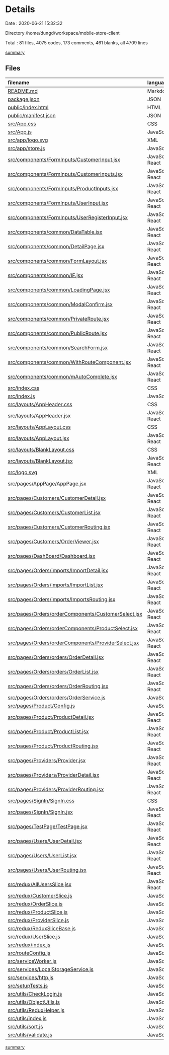 # Details

Date : 2020-06-21 15:32:32

Directory /home/dungd/workspace/mobile-store-client

Total : 81 files,  4075 codes, 173 comments, 461 blanks, all 4709 lines

[summary](results.md)

## Files
| filename | language | code | comment | blank | total |
| :--- | :--- | ---: | ---: | ---: | ---: |
| [README.md](/README.md) | Markdown | 37 | 0 | 32 | 69 |
| [package.json](/package.json) | JSON | 54 | 0 | 1 | 55 |
| [public/index.html](/public/index.html) | HTML | 20 | 23 | 1 | 44 |
| [public/manifest.json](/public/manifest.json) | JSON | 25 | 0 | 1 | 26 |
| [src/App.css](/src/App.css) | CSS | 35 | 0 | 7 | 42 |
| [src/App.js](/src/App.js) | JavaScript | 23 | 0 | 4 | 27 |
| [src/app/logo.svg](/src/app/logo.svg) | XML | 42 | 1 | 0 | 43 |
| [src/app/store.js](/src/app/store.js) | JavaScript | 23 | 0 | 4 | 27 |
| [src/components/FormInputs/CustomerInput.jsx](/src/components/FormInputs/CustomerInput.jsx) | JavaScript React | 79 | 0 | 5 | 84 |
| [src/components/FormInputs/CustomerInputs.jsx](/src/components/FormInputs/CustomerInputs.jsx) | JavaScript React | 85 | 0 | 3 | 88 |
| [src/components/FormInputs/ProductInputs.jsx](/src/components/FormInputs/ProductInputs.jsx) | JavaScript React | 137 | 1 | 4 | 142 |
| [src/components/FormInputs/UserInput.jsx](/src/components/FormInputs/UserInput.jsx) | JavaScript React | 61 | 0 | 5 | 66 |
| [src/components/FormInputs/UserRegisterInput.jsx](/src/components/FormInputs/UserRegisterInput.jsx) | JavaScript React | 72 | 0 | 7 | 79 |
| [src/components/common/DataTable.jsx](/src/components/common/DataTable.jsx) | JavaScript React | 165 | 0 | 7 | 172 |
| [src/components/common/DetailPage.jsx](/src/components/common/DetailPage.jsx) | JavaScript React | 75 | 1 | 9 | 85 |
| [src/components/common/FormLayout.jsx](/src/components/common/DetailPageLayout.jsx) | JavaScript React | 33 | 0 | 5 | 38 |
| [src/components/common/IF.jsx](/src/components/common/IF.jsx) | JavaScript React | 11 | 0 | 4 | 15 |
| [src/components/common/LoadingPage.jsx](/src/components/common/LoadingPage.jsx) | JavaScript React | 19 | 0 | 2 | 21 |
| [src/components/common/ModalConfirm.jsx](/src/components/common/ModalConfirm.jsx) | JavaScript React | 26 | 0 | 4 | 30 |
| [src/components/common/PrivateRoute.jsx](/src/components/common/PrivateRoute.jsx) | JavaScript React | 15 | 5 | 3 | 23 |
| [src/components/common/PublicRoute.jsx](/src/components/common/PublicRoute.jsx) | JavaScript React | 20 | 2 | 3 | 25 |
| [src/components/common/SearchForm.jsx](/src/components/common/SearchForm.jsx) | JavaScript React | 101 | 1 | 8 | 110 |
| [src/components/common/WithRouteComponent.jsx](/src/components/common/WithRouteComponent.jsx) | JavaScript React | 20 | 0 | 4 | 24 |
| [src/components/common/mAutoComplete.jsx](/src/components/common/mAutoComplete.jsx) | JavaScript React | 20 | 0 | 2 | 22 |
| [src/index.css](/src/index.css) | CSS | 12 | 0 | 2 | 14 |
| [src/index.js](/src/index.js) | JavaScript | 18 | 3 | 3 | 24 |
| [src/layouts/AppHeader.css](/src/layouts/AppHeader.css) | CSS | 12 | 0 | 3 | 15 |
| [src/layouts/AppHeader.jsx](/src/layouts/AppHeader.jsx) | JavaScript React | 43 | 0 | 5 | 48 |
| [src/layouts/AppLayout.css](/src/layouts/AppLayout.css) | CSS | 17 | 0 | 6 | 23 |
| [src/layouts/AppLayout.jsx](/src/layouts/AppLayout.jsx) | JavaScript React | 85 | 0 | 6 | 91 |
| [src/layouts/BlankLayout.css](/src/layouts/BlankLayout.css) | CSS | 12 | 0 | 3 | 15 |
| [src/layouts/BlankLayout.jsx](/src/layouts/BlankLayout.jsx) | JavaScript React | 15 | 0 | 3 | 18 |
| [src/logo.svg](/src/logo.svg) | XML | 1 | 0 | 1 | 2 |
| [src/pages/AppPage/AppPage.jsx](/src/pages/AppPage/AppPage.jsx) | JavaScript React | 52 | 0 | 6 | 58 |
| [src/pages/Customers/CustomerDetail.jsx](/src/pages/Customers/CustomerDetail.jsx) | JavaScript React | 93 | 4 | 12 | 109 |
| [src/pages/Customers/CustomerList.jsx](/src/pages/Customers/CustomerList.jsx) | JavaScript React | 62 | 1 | 7 | 70 |
| [src/pages/Customers/CustomerRouting.jsx](/src/pages/Customers/CustomerRouting.jsx) | JavaScript React | 40 | 0 | 4 | 44 |
| [src/pages/Customers/OrderViewer.jsx](/src/pages/Customers/OrderViewer.jsx) | JavaScript React | 10 | 0 | 2 | 12 |
| [src/pages/DashBoard/Dashboard.jsx](/src/pages/DashBoard/Dashboard.jsx) | JavaScript React | 8 | 0 | 3 | 11 |
| [src/pages/Orders/imports/ImportDetail.jsx](/src/pages/Orders/imports/ImportDetail.jsx) | JavaScript React | 266 | 10 | 16 | 292 |
| [src/pages/Orders/imports/ImportList.jsx](/src/pages/Orders/imports/ImportList.jsx) | JavaScript React | 73 | 0 | 7 | 80 |
| [src/pages/Orders/imports/ImportsRouting.jsx](/src/pages/Orders/imports/ImportsRouting.jsx) | JavaScript React | 39 | 1 | 7 | 47 |
| [src/pages/Orders/orderComponents/CustomerSelect.jsx](/src/pages/Orders/orderComponents/CustomerSelect.jsx) | JavaScript React | 66 | 4 | 6 | 76 |
| [src/pages/Orders/orderComponents/ProductSelect.jsx](/src/pages/Orders/orderComponents/ProductSelect.jsx) | JavaScript React | 103 | 2 | 9 | 114 |
| [src/pages/Orders/orderComponents/ProviderSelect.jsx](/src/pages/Orders/orderComponents/ProviderSelect.jsx) | JavaScript React | 66 | 4 | 6 | 76 |
| [src/pages/Orders/orders/OrderDetail.jsx](/src/pages/Orders/orders/OrderDetail.jsx) | JavaScript React | 262 | 8 | 17 | 287 |
| [src/pages/Orders/orders/OrderList.jsx](/src/pages/Orders/orders/OrderList.jsx) | JavaScript React | 72 | 0 | 6 | 78 |
| [src/pages/Orders/orders/OrderRouting.jsx](/src/pages/Orders/orders/OrderRouting.jsx) | JavaScript React | 39 | 0 | 7 | 46 |
| [src/pages/Orders/orders/OrderService.js](/src/pages/Orders/orders/OrderService.js) | JavaScript | 8 | 0 | 3 | 11 |
| [src/pages/Product/Config.js](/src/pages/Product/Config.js) | JavaScript | 7 | 0 | 1 | 8 |
| [src/pages/Product/ProductDetail.jsx](/src/pages/Product/ProductDetail.jsx) | JavaScript React | 83 | 4 | 10 | 97 |
| [src/pages/Product/ProductList.jsx](/src/pages/Product/ProductList.jsx) | JavaScript React | 70 | 2 | 6 | 78 |
| [src/pages/Product/ProductRouting.jsx](/src/pages/Product/ProductRouting.jsx) | JavaScript React | 41 | 0 | 3 | 44 |
| [src/pages/Providers/Provider.jsx](/src/pages/Providers/Provider.jsx) | JavaScript React | 59 | 1 | 5 | 65 |
| [src/pages/Providers/ProviderDetail.jsx](/src/pages/Providers/ProviderDetail.jsx) | JavaScript React | 125 | 4 | 8 | 137 |
| [src/pages/Providers/ProviderRouting.jsx](/src/pages/Providers/ProviderRouting.jsx) | JavaScript React | 42 | 0 | 7 | 49 |
| [src/pages/SignIn/SignIn.css](/src/pages/SignIn/SignIn.css) | CSS | 0 | 0 | 1 | 1 |
| [src/pages/SignIn/SignIn.jsx](/src/pages/SignIn/SignIn.jsx) | JavaScript React | 77 | 0 | 8 | 85 |
| [src/pages/TestPage/TestPage.jsx](/src/pages/TestPage/TestPage.jsx) | JavaScript React | 39 | 0 | 6 | 45 |
| [src/pages/Users/UserDetail.jsx](/src/pages/Users/UserDetail.jsx) | JavaScript React | 74 | 4 | 11 | 89 |
| [src/pages/Users/UserList.jsx](/src/pages/Users/UserList.jsx) | JavaScript React | 49 | 1 | 7 | 57 |
| [src/pages/Users/UserRouting.jsx](/src/pages/Users/UserRouting.jsx) | JavaScript React | 39 | 0 | 4 | 43 |
| [src/redux/AllUsersSlice.jsx](/src/redux/AllUsersSlice.jsx) | JavaScript React | 35 | 2 | 5 | 42 |
| [src/redux/CustomerSlice.js](/src/redux/CustomerSlice.js) | JavaScript | 35 | 3 | 5 | 43 |
| [src/redux/OrderSlice.js](/src/redux/OrderSlice.js) | JavaScript | 17 | 12 | 8 | 37 |
| [src/redux/ProductSlice.js](/src/redux/ProductSlice.js) | JavaScript | 35 | 3 | 5 | 43 |
| [src/redux/ProviderSlice.js](/src/redux/ProviderSlice.js) | JavaScript | 126 | 7 | 14 | 147 |
| [src/redux/ReduxSliceBase.js](/src/redux/ReduxSliceBase.js) | JavaScript | 121 | 1 | 12 | 134 |
| [src/redux/UserSlice.js](/src/redux/UserSlice.js) | JavaScript | 62 | 6 | 6 | 74 |
| [src/redux/index.js](/src/redux/index.js) | JavaScript | 3 | 0 | 0 | 3 |
| [src/routeConfig.js](/src/routeConfig.js) | JavaScript | 2 | 0 | 2 | 4 |
| [src/serviceWorker.js](/src/serviceWorker.js) | JavaScript | 94 | 31 | 13 | 138 |
| [src/services/LocalStorageService.js](/src/services/LocalStorageService.js) | JavaScript | 26 | 6 | 8 | 40 |
| [src/services/http.js](/src/services/http.js) | JavaScript | 21 | 8 | 6 | 35 |
| [src/setupTests.js](/src/setupTests.js) | JavaScript | 1 | 4 | 1 | 6 |
| [src/utils/CheckLogin.js](/src/utils/CheckLogin.js) | JavaScript | 13 | 3 | 4 | 20 |
| [src/utils/ObjectUtils.js](/src/utils/ObjectUtils.js) | JavaScript | 39 | 0 | 6 | 45 |
| [src/utils/ReduxHelper.js](/src/utils/ReduxHelper.js) | JavaScript | 6 | 0 | 2 | 8 |
| [src/utils/index.js](/src/utils/index.js) | JavaScript | 3 | 0 | 1 | 4 |
| [src/utils/sort.js](/src/utils/sort.js) | JavaScript | 8 | 0 | 2 | 10 |
| [src/utils/validate.js](/src/utils/validate.js) | JavaScript | 51 | 0 | 9 | 60 |

[summary](results.md)
